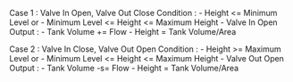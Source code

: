 Case 1 : Valve In Open, Valve Out Close
    Condition :
        - Height <= Minimum Level
        or
        - Minimum Level <= Height <= Maximum Height
        - Valve In Open
    Output :
        - Tank Volume += Flow
        - Height = Tank Volume/Area

Case 2 : Valve In Close, Valve Out Open
    Condition :
        - Height >= Maximum Level
        or
        - Minimum Level <= Height <= Maximum Height
        - Valve Out Open
    Output :
        - Tank Volume -s= Flow
        - Height = Tank Volume/Area
